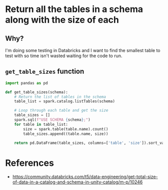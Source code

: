 # Return all the tables in a schema along with the size of each

## Why?
I'm doing some testing in Databricks and I want to find the smallest table to test with so time isn't wasted waiting for the code to run.

## `get_table_sizes` function
```python
import pandas as pd

def get_table_sizes(schema):
    # Return the list of tables in the schema
    table_list = spark.catalog.listTables(schema)

    # Loop through each table and get the size
    table_sizes = []
    spark.sql(f"USE SCHEMA {schema};")
    for table in table_list:
        size = spark.table(table.name).count()
        table_sizes.append((table.name, size))

    return pd.DataFrame(table_sizes, columns=['table', 'size']).sort_values('size')
```


# References
* https://community.databricks.com/t5/data-engineering/get-total-size-of-data-in-a-catalog-and-schema-in-unity-catalog/m-p/10246
